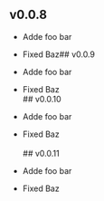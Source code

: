 
## v0.0.8 <br /> 

- Adde foo bar
- Fixed Baz## v0.0.9 <br /> 

- Adde foo bar
- Fixed Baz<br />## v0.0.10 <br /> 

- Adde foo bar
- Fixed Baz<br /><br />## v0.0.11 <br /> 

- Adde foo bar
- Fixed Baz